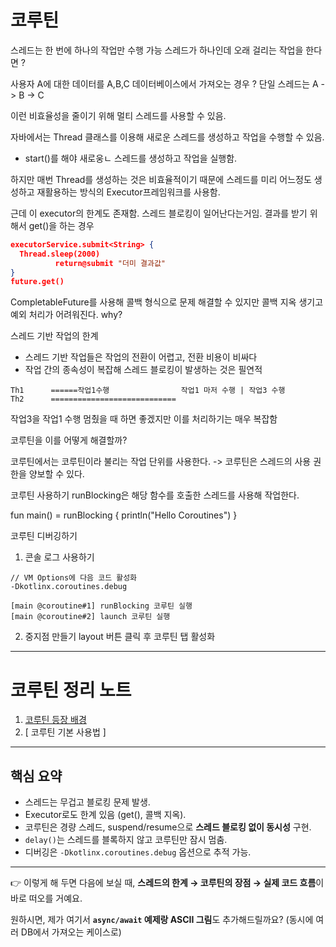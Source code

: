 # 코루틴

스레드는 한 번에 하나의 작업만 수행 가능 
스레드가 하나인데 오래 걸리는 작업을 한다면 ? 

사용자 A에 대한 데이터를 A,B,C 데이터베이스에서 가져오는 경우 ? 
단일 스레드는 A -> B -> C 

이런 비효율성을 줄이기 위해 멀티 스레드를 사용할 수 있음. 

자바에서는 Thread 클래스를 이용해 새로운 스레드를 생성하고 작업을 수행할 수 있음. 
- start()를 해야 새로웅ㄴ 스레드를 생성하고 작업을 실행함.

하지만 매번 Thread를 생성하는 것은 비효율적이기 때문에 스레드를 미리 어느정도 생성하고 재활용하는 방식의 
Executor프레임워크를 사용함. 

근데 이 executor의 한계도 존재함. 스레드 블로킹이 일어난다는거임. 
결과를 받기 위해서 get()을 하는 경우 
````json
executorService.submit<String> { 
  Thread.sleep(2000)
          return@submit "더미 결과값"
}
future.get()
````

CompletableFuture를 사용해 콜백 형식으로 문제 해결할 수 있지만 콜백 지옥 생기고 예외 처리가 어려워진다. why?

스레드 기반 작업의 한계 
- 스레드 기반 작업들은 작업의 전환이 어렵고, 전환 비용이 비싸다
- 작업 간의 종속성이 복잡해 스레드 블로킹이 발생하는 것은 필연적

```text
Th1      ======작업1수행                작업1 마저 수행 | 작업3 수행
Th2      ============================
```
작업3을 작업1 수행 멈췄을 때 하면 좋겠지만 이를 처리하기는 매우 복잡함


코루틴을 이를 어떻게 해결할까?

코루틴에서는 코루틴이라 불리는 작업 단위를 사용한다.
 -> 코루틴은 스레드의 사용 권한을 양보할 수 있다.


코루틴 사용하기 
runBlocking은 해당 함수를 호출한 스레드를 사용해 작업한다.

fun main() = runBlocking<Unit> {
    println("Hello Coroutines")
}

코루틴 디버깅하기 
1. 콘솔 로그 사용하기
```text 
// VM Options에 다음 코드 활성화
-Dkotlinx.coroutines.debug
```

```text
[main @coroutine#1] runBlocking 코루틴 실행
[main @coroutine#2] launch 코루틴 실행
```

2. 중지점 만들기 
layout 버튼 클릭 후 코루틴 탭 활성화 


---

# 코루틴 정리 노트
1. [ 코루틴 등장 배경 ](코루틴_등장_배경.md)
2. [ 코루틴 기본 사용법 ]



---

## 핵심 요약

* 스레드는 무겁고 블로킹 문제 발생.
* Executor로도 한계 있음 (get(), 콜백 지옥).
* 코루틴은 경량 스레드, suspend/resume으로 **스레드 블로킹 없이 동시성** 구현.
* `delay()`는 스레드를 블록하지 않고 코루틴만 잠시 멈춤.
* 디버깅은 `-Dkotlinx.coroutines.debug` 옵션으로 추적 가능.

---

👉 이렇게 해 두면 다음에 보실 때, **스레드의 한계 → 코루틴의 장점 → 실제 코드 흐름**이 바로 떠오를 거예요.

원하시면, 제가 여기서 **`async/await` 예제랑 ASCII 그림**도 추가해드릴까요? (동시에 여러 DB에서 가져오는 케이스로)
